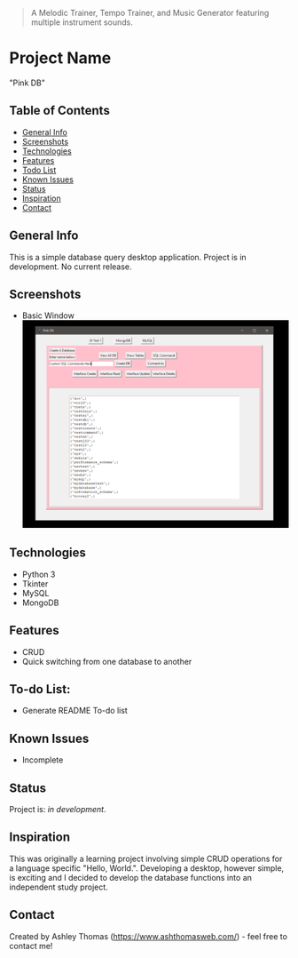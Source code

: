 > A Melodic Trainer, Tempo Trainer, and Music Generator featuring multiple instrument sounds.

# Project Name
"Pink DB"

## Table of Contents
* [General Info](#general-info)
* [Screenshots](#screenshots)
* [Technologies](#technologies)
* [Features](#features)
* [Todo List](#todo-list)
* [Known Issues](#known-issues)
* [Status](#status)
* [Inspiration](#inspiration)
* [Contact](#contact)

## General Info
This is a simple database query desktop application. Project is in development. No current release. 

## Screenshots
* Basic Window
![Example screenshot](/pink-db/readme/pinkDB-capture.PNG)

## Technologies
* Python 3
* Tkinter
* MySQL
* MongoDB

## Features
* CRUD
* Quick switching from one database to another

## To-do List:
* Generate README To-do list

## Known Issues 
* Incomplete

## Status
Project is: _in development_.

## Inspiration
This was originally a learning project involving simple CRUD operations for a language specific "Hello, World.". Developing a desktop, however simple, is exciting and I decided to develop the database functions into an independent study project.

## Contact
Created by Ashley Thomas (https://www.ashthomasweb.com/) - feel free to contact me!